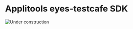 # Applitools eyes-testcafe SDK

![Under construction](https://cdn.pixabay.com/photo/2017/06/16/07/26/sign-2408065_960_720.png)